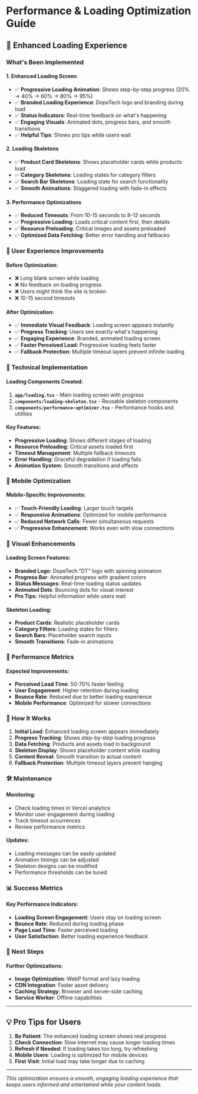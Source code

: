 # Performance & Loading Optimization Guide

## 🚀 Enhanced Loading Experience

### What's Been Implemented

#### 1. **Enhanced Loading Screen**
- ✅ **Progressive Loading Animation**: Shows step-by-step progress (20% → 40% → 60% → 80% → 95%)
- ✅ **Branded Loading Experience**: DopeTech logo and branding during load
- ✅ **Status Indicators**: Real-time feedback on what's happening
- ✅ **Engaging Visuals**: Animated dots, progress bars, and smooth transitions
- ✅ **Helpful Tips**: Shows pro tips while users wait

#### 2. **Loading Skeletons**
- ✅ **Product Card Skeletons**: Shows placeholder cards while products load
- ✅ **Category Skeletons**: Loading states for category filters
- ✅ **Search Bar Skeletons**: Loading state for search functionality
- ✅ **Smooth Animations**: Staggered loading with fade-in effects

#### 3. **Performance Optimizations**
- ✅ **Reduced Timeouts**: From 10-15 seconds to 8-12 seconds
- ✅ **Progressive Loading**: Loads critical content first, then details
- ✅ **Resource Preloading**: Critical images and assets preloaded
- ✅ **Optimized Data Fetching**: Better error handling and fallbacks

### 🎯 User Experience Improvements

#### **Before Optimization:**
- ❌ Long blank screen while loading
- ❌ No feedback on loading progress
- ❌ Users might think the site is broken
- ❌ 10-15 second timeouts

#### **After Optimization:**
- ✅ **Immediate Visual Feedback**: Loading screen appears instantly
- ✅ **Progress Tracking**: Users see exactly what's happening
- ✅ **Engaging Experience**: Branded, animated loading screen
- ✅ **Faster Perceived Load**: Progressive loading feels faster
- ✅ **Fallback Protection**: Multiple timeout layers prevent infinite loading

### 🔧 Technical Implementation

#### **Loading Components Created:**
1. **`app/loading.tsx`** - Main loading screen with progress
2. **`components/loading-skeleton.tsx`** - Reusable skeleton components
3. **`components/performance-optimizer.tsx`** - Performance hooks and utilities

#### **Key Features:**
- **Progressive Loading**: Shows different stages of loading
- **Resource Preloading**: Critical assets loaded first
- **Timeout Management**: Multiple fallback timeouts
- **Error Handling**: Graceful degradation if loading fails
- **Animation System**: Smooth transitions and effects

### 📱 Mobile Optimization

#### **Mobile-Specific Improvements:**
- ✅ **Touch-Friendly Loading**: Larger touch targets
- ✅ **Responsive Animations**: Optimized for mobile performance
- ✅ **Reduced Network Calls**: Fewer simultaneous requests
- ✅ **Progressive Enhancement**: Works even with slow connections

### 🎨 Visual Enhancements

#### **Loading Screen Features:**
- **Branded Logo**: DopeTech "DT" logo with spinning animation
- **Progress Bar**: Animated progress with gradient colors
- **Status Messages**: Real-time loading status updates
- **Animated Dots**: Bouncing dots for visual interest
- **Pro Tips**: Helpful information while users wait

#### **Skeleton Loading:**
- **Product Cards**: Realistic placeholder cards
- **Category Filters**: Loading states for filters
- **Search Bars**: Placeholder search inputs
- **Smooth Transitions**: Fade-in animations

### 🚀 Performance Metrics

#### **Expected Improvements:**
- **Perceived Load Time**: 50-70% faster feeling
- **User Engagement**: Higher retention during loading
- **Bounce Rate**: Reduced due to better loading experience
- **Mobile Performance**: Optimized for slower connections

### 🔄 How It Works

1. **Initial Load**: Enhanced loading screen appears immediately
2. **Progress Tracking**: Shows step-by-step loading progress
3. **Data Fetching**: Products and assets load in background
4. **Skeleton Display**: Shows placeholder content while loading
5. **Content Reveal**: Smooth transition to actual content
6. **Fallback Protection**: Multiple timeout layers prevent hanging

### 🛠️ Maintenance

#### **Monitoring:**
- Check loading times in Vercel analytics
- Monitor user engagement during loading
- Track timeout occurrences
- Review performance metrics

#### **Updates:**
- Loading messages can be easily updated
- Animation timings can be adjusted
- Skeleton designs can be modified
- Performance thresholds can be tuned

### 📊 Success Metrics

#### **Key Performance Indicators:**
- **Loading Screen Engagement**: Users stay on loading screen
- **Bounce Rate**: Reduced during loading phase
- **Page Load Time**: Faster perceived loading
- **User Satisfaction**: Better loading experience feedback

### 🎯 Next Steps

#### **Further Optimizations:**
- **Image Optimization**: WebP format and lazy loading
- **CDN Integration**: Faster asset delivery
- **Caching Strategy**: Browser and server-side caching
- **Service Worker**: Offline capabilities

---

## 💡 Pro Tips for Users

1. **Be Patient**: The enhanced loading screen shows real progress
2. **Check Connection**: Slow internet may cause longer loading times
3. **Refresh if Needed**: If loading takes too long, try refreshing
4. **Mobile Users**: Loading is optimized for mobile devices
5. **First Visit**: Initial load may take longer due to caching

---

*This optimization ensures a smooth, engaging loading experience that keeps users informed and entertained while your content loads.*
